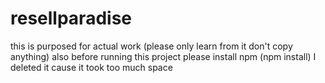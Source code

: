# resellparadise
this is purposed for actual work (please only learn from it don't copy anything)
also before running this project please install npm (npm install) I deleted it cause it took too much space
